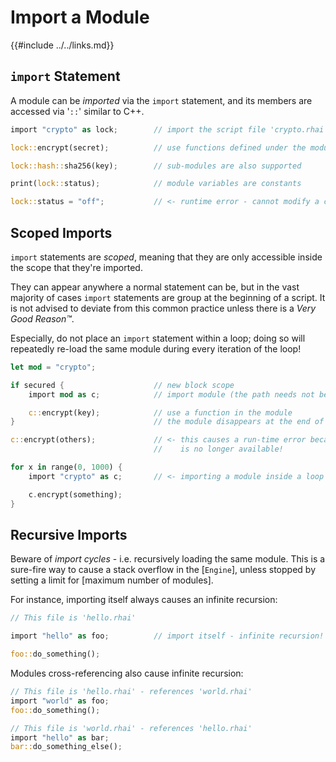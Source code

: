 Import a Module
===============

{{#include ../../links.md}}


`import` Statement
-----------------

A module can be _imported_ via the `import` statement, and its members are accessed via '`::`' similar to C++.

```rust
import "crypto" as lock;        // import the script file 'crypto.rhai' as a module named 'lock'

lock::encrypt(secret);          // use functions defined under the module via '::'

lock::hash::sha256(key);        // sub-modules are also supported

print(lock::status);            // module variables are constants

lock::status = "off";           // <- runtime error - cannot modify a constant
```


Scoped Imports
--------------

`import` statements are _scoped_, meaning that they are only accessible inside the scope that they're imported.

They can appear anywhere a normal statement can be, but in the vast majority of cases `import` statements are
group at the beginning of a script. It is not advised to deviate from this common practice unless
there is a _Very Good Reason™_.

Especially, do not place an `import` statement within a loop; doing so will repeatedly re-load the same module
during every iteration of the loop!

```rust
let mod = "crypto";

if secured {                    // new block scope
    import mod as c;            // import module (the path needs not be a constant string)

    c::encrypt(key);            // use a function in the module
}                               // the module disappears at the end of the block scope

c::encrypt(others);             // <- this causes a run-time error because the 'crypto' module
                                //    is no longer available!

for x in range(0, 1000) {
    import "crypto" as c;       // <- importing a module inside a loop is a Very Bad Idea™

    c.encrypt(something);
}
```


Recursive Imports
----------------

Beware of _import cycles_ - i.e. recursively loading the same module. This is a sure-fire way to
cause a stack overflow in the [`Engine`], unless stopped by setting a limit for [maximum number of modules].

For instance, importing itself always causes an infinite recursion:

```rust
// This file is 'hello.rhai'

import "hello" as foo;          // import itself - infinite recursion!

foo::do_something();
```

Modules cross-referencing also cause infinite recursion:

```rust
// This file is 'hello.rhai' - references 'world.rhai'
import "world" as foo;
foo::do_something();

// This file is 'world.rhai' - references 'hello.rhai'
import "hello" as bar;
bar::do_something_else();
```
